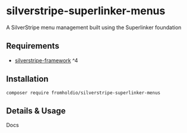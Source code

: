 # silverstripe-superlinker-menus

A SilverStripe menu management built using the Superlinker foundation

## Requirements

* [silverstripe-framework](https://github.com/silverstripe/silverstripe-framework) ^4

## Installation

`composer require fromholdio/silverstripe-superlinker-menus`

## Details & Usage

Docs
